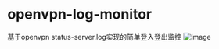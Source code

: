 # openvpn-log-monitor
基于openvpn status-server.log实现的简单登入登出监控
![image](https://github.com/user-attachments/assets/ff9a9437-470a-4652-8069-40b3de62bc06)

